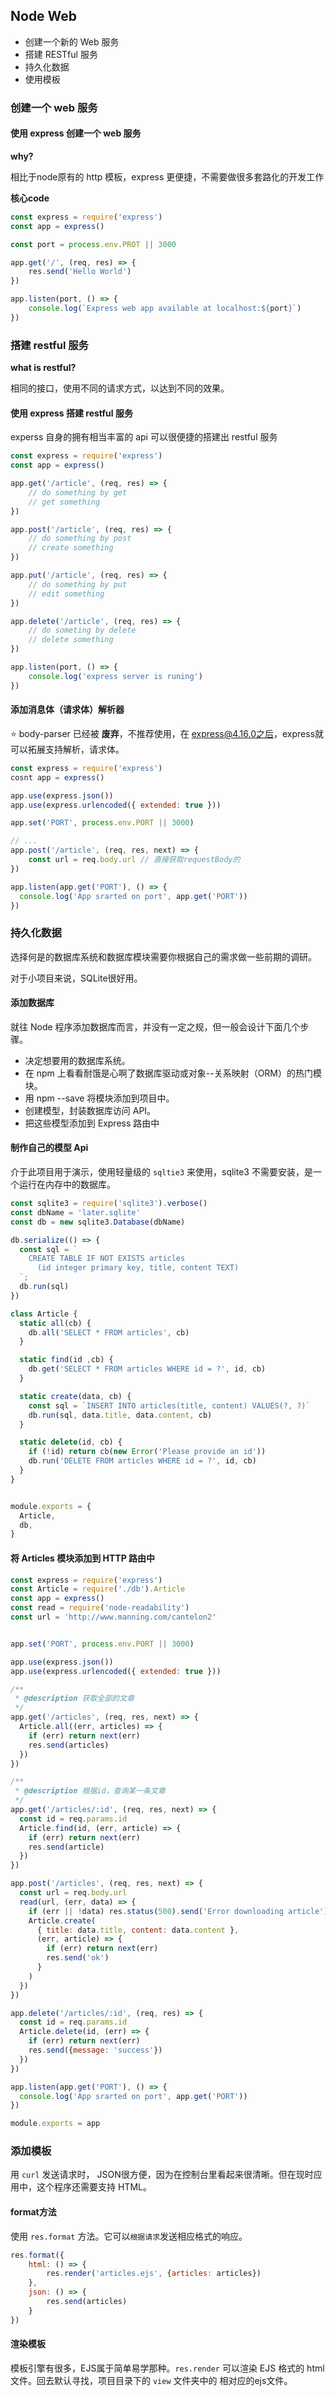 ## Node Web

- 创建一个新的 Web 服务
- 搭建 RESTful 服务
- 持久化数据
- 使用模板

### 创建一个 web 服务

#### 使用 express 创建一个  web 服务

**why?**

相比于node原有的 http 模板，express 更便捷，不需要做很多套路化的开发工作

**核心code**

```js
const express = require('express')
const app = express()

const port = process.env.PROT || 3000

app.get('/', (req, res) => {
    res.send('Hello World')
})

app.listen(port, () => {
    console.log(`Express web app available at localhost:${port}`)
})
```



### 搭建 restful 服务

**what is restful?**

相同的接口，使用不同的请求方式，以达到不同的效果。

#### 使用 express 搭建 restful 服务

experss 自身的拥有相当丰富的 api 可以很便捷的搭建出 restful 服务

```js
const express = require('express')
const app = express()

app.get('/article', (req, res) => {
    // do something by get
    // get something
})

app.post('/article', (req, res) => {
	// do something by post
    // create something
})

app.put('/article', (req, res) => {
    // do something by put
    // edit something
})

app.delete('/article', (req, res) => {
    // do someting by delete
    // delete something
})

app.listen(port, () => {
    console.log('express server is runing')
})

```

#### 添加消息体（请求体）解析器

⭐ body-parser 已经被 **废弃**，不推荐使用，在 express@4.16.0之后，express就可以拓展支持解析，请求体。

```js
const express = require('express')
cosnt app = express()

app.use(express.json())
app.use(express.urlencoded({ extended: true }))

app.set('PORT', process.env.PORT || 3000)

// ... 
app.post('/article', (req, res, next) => {
    const url = req.body.url // 直接获取requestBody的
})

app.listen(app.get('PORT'), () => {
  console.log('App srarted on port', app.get('PORT'))
})
```



### 持久化数据

选择何是的数据库系统和数据库模块需要你根据自己的需求做一些前期的调研。

对于小项目来说，SQLite很好用。

#### 添加数据库

就往 Node 程序添加数据库而言，并没有一定之规，但一般会设计下面几个步骤。

- 决定想要用的数据库系统。
- 在 npm 上看看耐饿是心啊了数据库驱动或对象--关系映射（ORM）的热门模块。
- 用 npm --save 将模块添加到项目中。
- 创建模型，封装数据库访问 API。
- 把这些模型添加到 Express 路由中

#### 制作自己的模型 Api

介于此项目用于演示，使用轻量级的 `sqltie3` 来使用，sqlite3 不需要安装，是一个运行在内存中的数据库。

```js
const sqlite3 = require('sqlite3').verbose()
const dbName = 'later.sqlite'
const db = new sqlite3.Database(dbName)

db.serialize(() => {
  const sql = `
    CREATE TABLE IF NOT EXISTS articles
      (id integer primary key, title, content TEXT)
  `;
  db.run(sql)
})

class Article {
  static all(cb) {
    db.all('SELECT * FROM articles', cb)
  }

  static find(id ,cb) {
    db.get('SELECT * FROM articles WHERE id = ?', id, cb)
  }

  static create(data, cb) {
    const sql = `INSERT INTO articles(title, content) VALUES(?, ?)`
    db.run(sql, data.title, data.content, cb)
  }

  static delete(id, cb) {
    if (!id) return cb(new Error('Please provide an id'))
    db.run('DELETE FROM articles WHERE id = ?', id, cb)
  }
}


module.exports = {
  Article,
  db,
}

```



#### 将 Articles 模块添加到 HTTP 路由中

```js
const express = require('express')
const Article = require('./db').Article
const app = express()
const read = require('node-readability')
const url = 'http://www.manning.com/cantelon2'


app.set('PORT', process.env.PORT || 3000)

app.use(express.json())
app.use(express.urlencoded({ extended: true }))

/**
 * @description 获取全部的文章
 */
app.get('/articles', (req, res, next) => {
  Article.all((err, articles) => {
    if (err) return next(err)
    res.send(articles)
  })
})

/**
 * @description 根据id，查询某一条文章
 */
app.get('/articles/:id', (req, res, next) => {
  const id = req.params.id
  Article.find(id, (err, article) => {
    if (err) return next(err)
    res.send(article)
  })
})

app.post('/articles', (req, res, next) => {
  const url = req.body.url
  read(url, (err, data) => {
    if (err || !data) res.status(500).send('Error downloading article')
    Article.create(
      { title: data.title, content: data.content },
      (err, article) => {
        if (err) return next(err)
        res.send('ok')
      }
    )
  })
})

app.delete('/articles/:id', (req, res) => {
  const id = req.params.id
  Article.delete(id, (err) => {
    if (err) return next(err)
    res.send({message: 'success'})
  })
})

app.listen(app.get('PORT'), () => {
  console.log('App srarted on port', app.get('PORT'))
})

module.exports = app

```



### 添加模板

用 `curl` 发送请求时， JSON很方便，因为在控制台里看起来很清晰。但在现时应用中，这个程序还需要支持 HTML。

####  format方法

使用 `res.format` 方法。它可以`根据请求`发送相应格式的响应。

```js
res.format({
    html: () => {
        res.render('articles.ejs', {articles: articles})
    },
    json: () => {
        res.send(articles)
    }
})
```

#### 渲染模板

模板引擎有很多，EJS属于简单易学那种。`res.render` 可以渲染 EJS 格式的 html 文件。回去默认寻找，项目目录下的 `view` 文件夹中的 相对应的ejs文件。